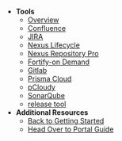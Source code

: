 - **Tools**
  - [Overview](tools-overview) 
  - [Confluence](confluence-overview)
  - [JIRA](jira-overview) 
  - [Nexus Lifecycle](nexus-lifecycle-overview)
  - [Nexus Repository Pro](nexus-repository-pro-overview)
  - [Fortify-on Demand](fortify-on-demand-overview)
  - [Gitlab](gitlab-overview)
  - [Prisma Cloud](prisma-cloud-overview)
  - [pCloudy](pcloudy-overview)
  - [SonarQube](sonarqube/sonarqube-overview)
  - [release tool](release-tool-overview)  
- **Additional Resources**
  - [Back to Getting Started](https://docs.developer.tech.gov.sg/docs/ship-hats-getting-started-guide/#/)
  - [Head Over to Portal Guide](https://docs.developer.tech.gov.sg/docs/ship-hats-portal-guide/#/ship-hats-portal-overview)